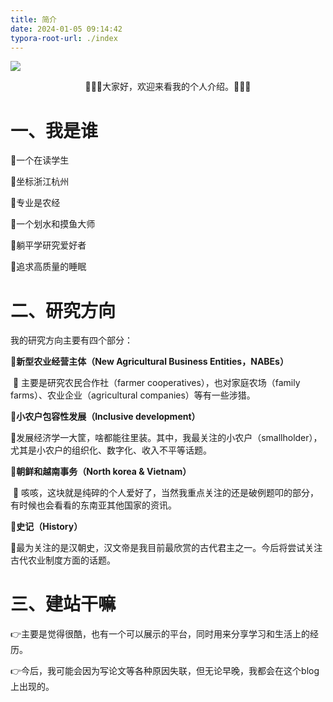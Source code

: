 ```yaml
---
title: 简介
date: 2024-01-05 09:14:42
typora-root-url: ./index
---
```




![](/shuai.jpg)



<center>🌸🌸🌸大家好，欢迎来看我的个人介绍。🌸🌸🌸</center>



# 一、我是谁

🍭一个在读学生

🍭坐标浙江杭州

🍭专业是农经

🍭一个划水和摸鱼大师

🍭躺平学研究爱好者

🍭追求高质量的睡眠

# 二、研究方向

我的研究方向主要有四个部分：

🥝**新型农业经营主体（New Agricultural Business Entities，NABEs）**

​    🚢 主要是研究农民合作社（farmer cooperatives），也对家庭农场（family farms）、农业企业（agricultural companies）等有一些涉猎。

🥝**小农户包容性发展（Inclusive development）**

​     🚢发展经济学一大筐，啥都能往里装。其中，我最关注的小农户（smallholder），尤其是小农户的组织化、数字化、收入不平等话题。

🥝**朝鲜和越南事务（North korea & Vietnam）**

​    🚢 咳咳，这块就是纯碎的个人爱好了，当然我重点关注的还是破例题叩的部分，有时候也会看看的东南亚其他国家的资讯。

🥝**史记（History）**

​     🚢最为关注的是汉朝史，汉文帝是我目前最欣赏的古代君主之一。今后将尝试关注古代农业制度方面的话题。

# 三、建站干嘛

👉主要是觉得很酷，也有一个可以展示的平台，同时用来分享学习和生活上的经历。

👉今后，我可能会因为写论文等各种原因失联，但无论早晚，我都会在这个blog上出现的。